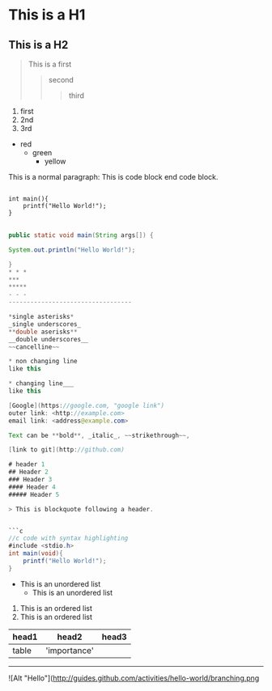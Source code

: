 # This is a H1
## This is a H2
> This is a first
>	> second
>	>	> third
1. first
2. 2nd
3. 3rd
* red
	+ green
		- yellow

This is a normal paragraph:
	This is code block
end code block.

<pre>
<code>
int main(){
	printf("Hello World!");
}
</code>
</pre>


``` java
public static void main(String args[]) {

System.out.println("Hello World!");

}
* * *
***
*****
- - -
----------------------------------

*single asterisks*
_single underscores_
**double aserisks**
__double underscores__
~~cancelline~~

* non changing line 
like this

* changing line___
like this

[Google](https://google.com, "google link")
outer link: <http://example.com>
email link: <address@example.com>

Text can be **bold**, _italic_, ~~strikethrough~~,

[link to git](http://github.com)

# header 1
## Header 2
### Header 3
#### Header 4
##### Header 5

> This is blockquote following a header.


```c
//c code with syntax highlighting
#include <stdio.h>
int main(void){
	printf("Hello World!");
}
```
* This is an unordered list
	* This is an unordered list

1. This is an ordered list
2. This is an ordered list

|head1	|head2		 |head3	 |
|:------|------------|-------|
|table	|'importance'|		 |

***
![Alt "Hello"](http://guides.github.com/activities/hello-world/branching.png
